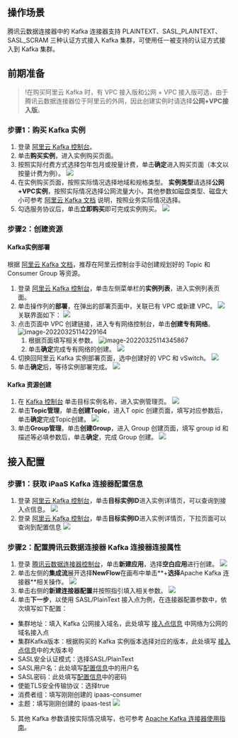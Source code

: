 
## 操作场景
腾讯云数据连接器中的 Kafka 连接器支持 PLAINTEXT、SASL_PLAINTEXT、SASL_SCRAM 三种认证方式接入 Kafka 集群，可使用任一被支持的认证方式接入到 Kafka 集群。


## 前期准备

>!在购买阿里云 Kafka 时，有 VPC 接入版和公网 + VPC 接入版可选，由于腾讯云数据连接器位于阿里云的外网，因此创建实例时请选择**公网+VPC接入版**。

###  步骤1：购买 Kafka 实例

1. 登录 [阿里云 Kafka 控制台](https://kafka.console.aliyun.com/region/cn-hangzhou/instances)。
2. 单击**购买实例**，进入实例购买页面。
3. 按照实际付费方式选择包年包月或按量计费，单击**确定**进入购买页面（本文以按量计费为例）。
![](https://qcloudimg.tencent-cloud.cn/raw/9659d2059622356e4d57d235514e1965.png)
4. 在实例购买页面，按照实际情况选择地域和规格类型。
**实例类型**请选择**公网+VPC实例**，按照实际情况选择公网流量大小，其他参数如磁盘类型、磁盘大小可参考 [阿里云 Kafka 文档](https://help.aliyun.com/document_detail/99956.html) 说明，按照业务实际情况选择。
5. 勾选服务协议后，单击**立即购买**即可完成实例购买。
![](https://qcloudimg.tencent-cloud.cn/raw/6348eb0c447de4eaf4467ced13529264.png)

### 步骤2：创建资源

####  Kafka实例部署
 
根据 [阿里云 Kafka 文档](https://help.aliyun.com/document_detail/99952.html)，推荐在阿里云控制台手动创建规划好的 Topic 和 Consumer Group 等资源。

1. 登录 [阿里云 Kafka 控制台](https://kafka.console.aliyun.com/region/cn-hangzhou/instances)，单击左侧菜单栏的**实例列表**，进入实例列表页面。
2. 单击操作列的**部署**，在弹出的部署页面中，关联已有 VPC 或新建 VPC。
![](https://qcloudimg.tencent-cloud.cn/raw/9337a98b07804bda4f4f6b104fe11f5d.png)
关联界面如下：
![](https://qcloudimg.tencent-cloud.cn/raw/5bcea74ad053de56466c921fd845aaaa.png)
3. 点击页面中 VPC 创建链接，进入专有网络控制台，单击**创建专有网络**。
![image-20220325114229164](https://qcloudimg.tencent-cloud.cn/raw/046cb7659584ff540b4ea2a3d40561c9/image-20220325114229164.png)
	1. 根据页面填写相关参数。
	![image-20220325114345867](https://qcloudimg.tencent-cloud.cn/raw/fac7fedaad3133f31812f1f37cb16a67/image-20220325114345867.png)
	2. 单击**确定**完成专有网络的创建。
	![](https://qcloudimg.tencent-cloud.cn/raw/25c4e5058843df9f0a70c1e4179dee14.png)
4. 切换回阿里云 Kafka 实例部署页面，选中创建好的 VPC 和 vSwitch。
![](https://qcloudimg.tencent-cloud.cn/raw/a1cc58fac54bfafba345efd26840c49c.png)
5. 单击**确定**后，等待实例部署完成。
![](https://qcloudimg.tencent-cloud.cn/raw/047db6123c2549a5c08aa251a9790014.png)


#### Kafka 资源创建

1. 在 [Kafka 控制台](https://kafka.console.aliyun.com/region/cn-hangzhou/instances) 单击目标实例名称，进入实例管理页。
![](https://qcloudimg.tencent-cloud.cn/raw/69c327f0064937750bd0a824250be570.png)
2. 单击**Topic管理**，单击**创建Topic**，进入T opic 创建页面，填写对应参数后，单击**确定**完成Topic创建。
![](https://qcloudimg.tencent-cloud.cn/raw/28c65d2ff768ea66b93c5913b3e82560.png)
3. 单击**Group管理**，单击**创建Group**，进入 Group 创建页面，填写 group id 和描述等必填参数后，单击**确定**，完成 Group 创建。
![](https://qcloudimg.tencent-cloud.cn/raw/390c84dc008e83196f91ca913eeab19f.png)



## 接入配置

### 步骤1：获取 iPaaS Kafka 连接器配置信息

1. 登录 [阿里云 Kafka 控制台](https://kafka.console.aliyun.com/region/cn-hangzhou/instances)，单击**目标实例ID**进入实例详情页，可以查询到接入点信息。[](id:method1)
![](https://qcloudimg.tencent-cloud.cn/raw/1ebf7c6f5bedfcf2c070d6fc1ac01925.png)
2. 登录 [阿里云 Kafka 控制台](https://kafka.console.aliyun.com/region/cn-hangzhou/instances)，单击**目标实例ID**进入实例详情页，下拉页面可以查询到配置信息[](id:method2)
![](https://qcloudimg.tencent-cloud.cn/raw/a63f40a78e8088c7175a6dfb42e3f5db.png)

### 步骤2：配置腾讯云数据连接器 Kafka 连接器连接属性 
1. 登录 [腾讯云数据连接器控制台](https://console.cloud.tencent.com/ipaas)，单击**新建应用**，选择**空白应用**进行创建。
![](https://qcloudimg.tencent-cloud.cn/raw/2de14b55e78c95b5af12a36d53812f82.png)
2. 单击左侧的**集成流**展开选择**NewFlow**在画布中单击**+**选择**Apache Kafka 连接器**相关操作。
![](https://qcloudimg.tencent-cloud.cn/raw/188f6b9dbdd2c8c618f417ea3d293ba6.png)
3. 单击右侧的**新建连接器配置**并按照指引填入相关参数。
![](https://qcloudimg.tencent-cloud.cn/raw/8112f535875f2cacfdb1fd2bf36fd3f4.png)
4. 单击**下一步**，以使用 SASL/PlainText 接入点为例，在连接器配置参数中，依次填写如下配置：
 - 集群地址：填入 Kafka 公网接入域名，此处填写 [接入点信息](#method1) 中网络为公网的域名接入点
 - 集群Kafka版本：根据购买的 Kafka 实例版本选择对应的版本，此处填写 [接入点信息](#method1)中的大版本号
 - SASL安全认证模式：选择SASL/PlainText
 - SASL用户名：此处填写[配置信息](#method2)中的用户名
 - SASL密码：此处填写[配置信息](#method2)中的密码
 - 使能TLS安全传输协议：选择true
 - 消费者组：填写刚刚创建的 ipaas-consumer
 - 主题：填写刚刚创建的 ipaas-test
![](https://qcloudimg.tencent-cloud.cn/raw/ae8a9835802014fe2bb75d7b8859a19c.png)
5.  其他 Kafka 参数请按实际情况填写，也可参考 [Apache Kafka 连接器使用指南](https://cloud.tencent.com/document/product/1270/55465)。
